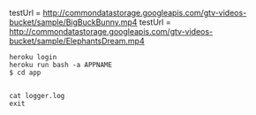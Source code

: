 testUrl = http://commondatastorage.googleapis.com/gtv-videos-bucket/sample/BigBuckBunny.mp4
testUrl = http://commondatastorage.googleapis.com/gtv-videos-bucket/sample/ElephantsDream.mp4


```
heroku login
heroku run bash -a APPNAME
$ cd app


cat logger.log
exit
```
